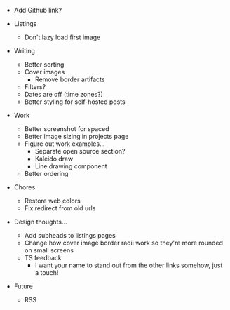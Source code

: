 - Add Github link?
- Listings
  - Don't lazy load first image
- Writing
  - Better sorting
  - Cover images
    - Remove border artifacts
  - Filters?
  - Dates are off (time zones?)
  - Better styling for self-hosted posts
- Work

  - Better screenshot for spaced
  - Better image sizing in projects page
  - Figure out work examples...
    - Separate open source section?
    - Kaleido draw
    - Line drawing component
  - Better ordering

- Chores

  - Restore web colors
  - Fix redirect from old urls

- Design thoughts...

  - Add subheads to listings pages
  - Change how cover image border radii work so they're more rounded on small screens
  - TS feedback
    - I want your name to stand out from the other links somehow, just a touch!

- Future
  - RSS
